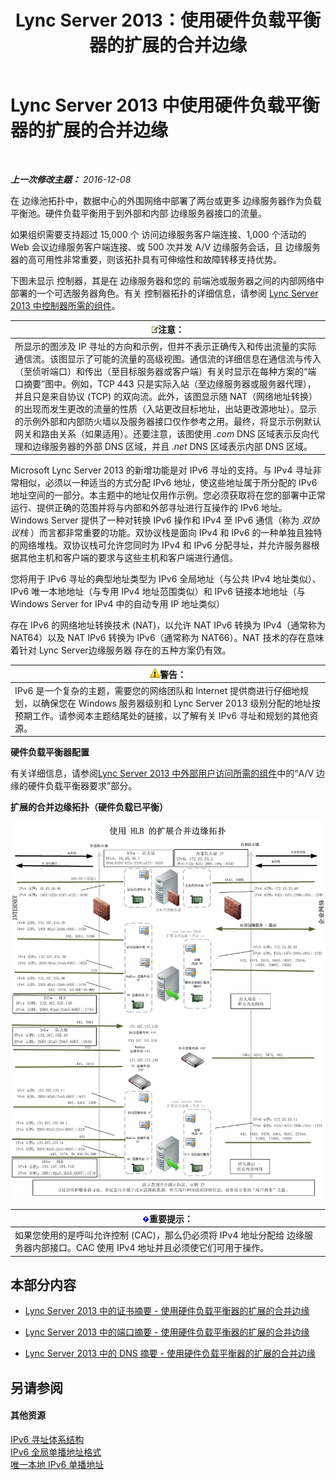 ﻿---
title: Lync Server 2013：使用硬件负载平衡器的扩展的合并边缘
TOCTitle: 使用硬件负载平衡器的扩展的合并边缘
ms:assetid: 6783e225-9677-415a-8731-0bf2e2c4cf8b
ms:mtpsurl: https://technet.microsoft.com/zh-cn/library/Gg398478(v=OCS.15)
ms:contentKeyID: 49313109
ms.date: 12/10/2016
mtps_version: v=OCS.15
ms.translationtype: HT
---

# Lync Server 2013 中使用硬件负载平衡器的扩展的合并边缘

 

_**上一次修改主题：** 2016-12-08_

在 边缘池拓扑中，数据中心的外围网络中部署了两台或更多 边缘服务器作为负载平衡池。硬件负载平衡用于到外部和内部 边缘服务器接口的流量。

如果组织需要支持超过 15,000 个 访问边缘服务客户端连接、1,000 个活动的 Web 会议边缘服务客户端连接、或 500 次并发 A/V 边缘服务会话，且 边缘服务器的高可用性非常重要，则该拓扑具有可伸缩性和故障转移支持优势。

下图未显示 控制器，其是在 边缘服务器和您的 前端池或服务器之间的内部网络中部署的一个可选服务器角色。有关 控制器拓扑的详细信息，请参阅 [Lync Server 2013 中控制器所需的组件](lync-server-2013-components-required-for-the-director.md)。

<table>
<thead>
<tr class="header">
<th><img src="images/Dn783119.note(OCS.15).gif" title="note" alt="note" />注意：</th>
</tr>
</thead>
<tbody>
<tr class="odd">
<td>所显示的图涉及 IP 寻址的方向和示例，但并不表示正确传入和传出流量的实际通信流。该图显示了可能的流量的高级视图。通信流的详细信息在通信流与传入（至侦听端口）和传出（至目标服务器或客户端）有关时显示在每种方案的“端口摘要”图中。例如，TCP 443 只是实际入站（至边缘服务器或服务器代理），并且只是来自协议 (TCP) 的双向流。此外，该图显示随 NAT（网络地址转换）的出现而发生更改的流量的性质（入站更改目标地址，出站更改源地址）。显示的示例外部和内部防火墙以及服务器接口仅作参考之用。最终，将显示示例默认网关和路由关系（如果适用）。还要注意，该图使用 <em>.com</em> DNS 区域表示反向代理和边缘服务器的外部 DNS 区域，并且 <em>.net</em> DNS 区域表示内部 DNS 区域。</td>
</tr>
</tbody>
</table>


Microsoft Lync Server 2013 的新增功能是对 IPv6 寻址的支持。与 IPv4 寻址非常相似，必须以一种适当的方式分配 IPv6 地址，使这些地址属于所分配的 IPv6 地址空间的一部分。本主题中的地址仅用作示例。您必须获取将在您的部署中正常运行、提供正确的范围并将与内部和外部寻址进行互操作的 IPv6 地址。 Windows Server 提供了一种对转换 IPv6 操作和 IPv4 至 IPv6 通信（称为 *双协议栈* ）而言都非常重要的功能。双协议栈是面向 IPv4 和 IPv6 的一种单独且独特的网络堆栈。双协议栈可允许您同时为 IPv4 和 IPv6 分配寻址，并允许服务器根据其他主机和客户端的要求与这些主机和客户端进行通信。

您将用于 IPv6 寻址的典型地址类型为 IPv6 全局地址（与公共 IPv4 地址类似）、IPv6 唯一本地地址（与专用 IPv4 地址范围类似）和 IPv6 链接本地地址（与 Windows Server for IPv4 中的自动专用 IP 地址类似）

存在 IPv6 的网络地址转换技术 (NAT)，以允许 NAT IPv6 转换为 IPv4（通常称为 NAT64）以及 NAT IPv6 转换为 IPv6（通常称为 NAT66）。NAT 技术的存在意味着针对 Lync Server边缘服务器 存在的五种方案仍有效。

<table>
<thead>
<tr class="header">
<th><img src="images/JJ656815.warning(OCS.15).gif" title="warning" alt="warning" />警告：</th>
</tr>
</thead>
<tbody>
<tr class="odd">
<td>IPv6 是一个复杂的主题，需要您的网络团队和 Internet 提供商进行仔细地规划，以确保您在 Windows 服务器级别和 Lync Server 2013 级别分配的地址按预期工作。请参阅本主题结尾处的链接，以了解有关 IPv6 寻址和规划的其他资源。</td>
</tr>
</tbody>
</table>


**硬件负载平衡器配置**

有关详细信息，请参阅[Lync Server 2013 中外部用户访问所需的组件](lync-server-2013-components-required-for-external-user-access.md)中的“A/V 边缘的硬件负载平衡器要求”部分。

**扩展的合并边缘拓扑（硬件负载已平衡）**

![扩展合并边缘拓扑](images/Gg398478.3a57cd0d-8de4-4ecc-a783-4dff5b3456a2(OCS.15).jpg "扩展合并边缘拓扑")

<table>
<thead>
<tr class="header">
<th><img src="images/Gg398794.important(OCS.15).gif" title="important" alt="important" />重要提示：</th>
</tr>
</thead>
<tbody>
<tr class="odd">
<td>如果您使用的是呼叫允许控制 (CAC)，那么仍必须将 IPv4 地址分配给 边缘服务器内部接口。CAC 使用 IPv4 地址并且必须使它们可用于操作。</td>
</tr>
</tbody>
</table>


## 本部分内容

  - [Lync Server 2013 中的证书摘要 - 使用硬件负载平衡器的扩展的合并边缘](lync-server-2013-certificate-summary-scaled-consolidated-edge-with-hardware-load-balancers.md)

  - [Lync Server 2013 中的端口摘要 - 使用硬件负载平衡器的扩展的合并边缘](lync-server-2013-port-summary-scaled-consolidated-edge-with-hardware-load-balancers.md)

  - [Lync Server 2013 中的 DNS 摘要 - 使用硬件负载平衡器的扩展的合并边缘](lync-server-2013-dns-summary-scaled-consolidated-edge-with-hardware-load-balancers.md)

## 另请参阅

#### 其他资源

[IPv6 寻址体系结构](http://tools.ietf.org/html/rfc4291)  
[IPv6 全局单播地址格式](http://tools.ietf.org/html/rfc3587)  
[唯一本地 IPv6 单播地址](http://tools.ietf.org/html/rfc4193)

